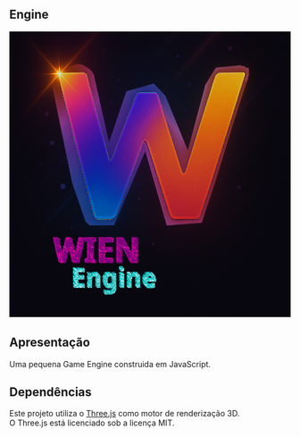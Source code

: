 ## Engine
<p align="center">
    <img src="./images/logo1024x1024-remaster.png" width="512px" height="512px" alt="Meu logo" />
</p>

## Apresentação
Uma pequena Game Engine construida em JavaScript.

## Dependências
Este projeto utiliza o [Three.js](https://threejs.org/) como motor de renderização 3D.  
O Three.js está licenciado sob a licença MIT.  

